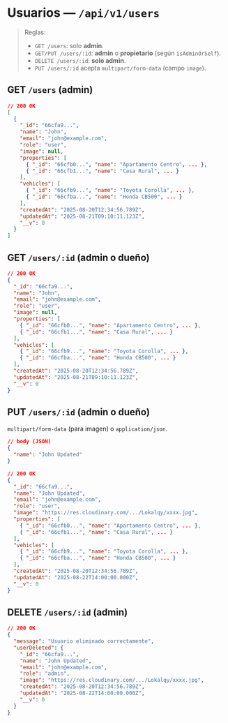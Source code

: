 # Usuarios — `/api/v1/users`

> Reglas:
>
> - `GET /users`: solo **admin**.
> - `GET/PUT /users/:id`: **admin** o **propietario** (según `isAdminOrSelf`).
> - `DELETE /users/:id`: **solo admin**.
> - `PUT /users/:id` acepta `multipart/form-data` (campo `image`).

## GET `/users` (admin)

```json
// 200 OK
[
  {
    "_id": "66cfa9...",
    "name": "John",
    "email": "john@example.com",
    "role": "user",
    "image": null,
	"properties": [
      { "_id": "66cfb0...", "name": "Apartamento Centro", ... },
      { "_id": "66cfb1...", "name": "Casa Rural", ... }
    ],
	"vehicles": [
      { "_id": "66cfb9...", "name": "Toyota Corolla", ... },
      { "_id": "66cfba...", "name": "Honda CB500", ... }
	],
    "createdAt": "2025-08-20T12:34:56.789Z",
    "updatedAt": "2025-08-21T09:10:11.123Z",
    "__v": 0
  }
]
```

## GET `/users/:id` (admin o dueño)

```json
// 200 OK
{
  "_id": "66cfa9...",
  "name": "John",
  "email": "john@example.com",
  "role": "user",
  "image": null,
  "properties": [
    { "_id": "66cfb0...", "name": "Apartamento Centro", ... },
    { "_id": "66cfb1...", "name": "Casa Rural", ... }
  ],
  "vehicles": [
    { "_id": "66cfb9...", "name": "Toyota Corolla", ... },
    { "_id": "66cfba...", "name": "Honda CB500", ... }
  ],
  "createdAt": "2025-08-20T12:34:56.789Z",
  "updatedAt": "2025-08-21T09:10:11.123Z",
  "__v": 0
}
```

## PUT `/users/:id` (admin o dueño)

`multipart/form-data` (para imagen) o `application/json`.

```json
// body (JSON)
{
  "name": "John Updated"
}
```

```json
// 200 OK
{
  "_id": "66cfa9...",
  "name": "John Updated",
  "email": "john@example.com",
  "role": "user",
  "image": "https://res.cloudinary.com/.../Lokalqy/xxxx.jpg",
  "properties": [
    { "_id": "66cfb0...", "name": "Apartamento Centro", ... },
    { "_id": "66cfb1...", "name": "Casa Rural", ... }
  ],
  "vehicles": [
    { "_id": "66cfb9...", "name": "Toyota Corolla", ... },
    { "_id": "66cfba...", "name": "Honda CB500", ... }
  ],
  "createdAt": "2025-08-20T12:34:56.789Z",
  "updatedAt": "2025-08-22T14:00:00.000Z",
  "__v": 0
}
```

## DELETE `/users/:id` (admin)

```json
// 200 OK
{
  "message": "Usuario eliminado correctamente",
  "userDeleted": {
    "_id": "66cfa9...",
    "name": "John Updated",
    "email": "john@example.com",
    "role": "admin",
    "image": "https://res.cloudinary.com/.../Lokalqy/xxxx.jpg",
    "createdAt": "2025-08-20T12:34:56.789Z",
    "updatedAt": "2025-08-22T14:00:00.000Z",
    "__v": 0
  }
}
```
